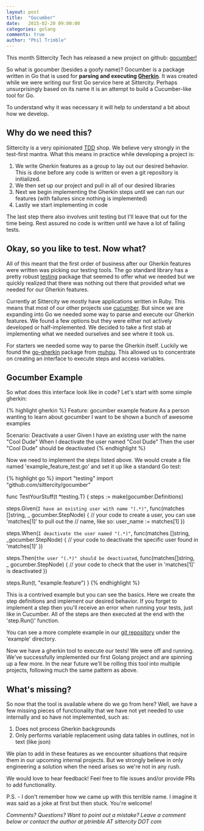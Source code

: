 ```yaml
---
layout: post
title:  "Gocumber"
date:   2015-02-20 09:00:00
categories: golang
comments: true
author: "Phil Trimble"
---
```


This month Sittercity Tech has released a new project on github: [gocumber!](https://github.com/sittercity/gocumber "gocumber")

So what is gocumber (besides a goofy name)? Gocumber is a package written in Go that is used for **parsing and executing [Gherkin](https://cukes.info/gherkin.html)**. It was created while we were writing our first Go service here at Sittercity. Perhaps unsurprisingly based on its name it is an attempt to build a Cucumber-like tool for Go.

To understand why it was necessary it will help to understand a bit about how we develop.

## Why do we need this?
Sittercity is a very opinionated [TDD](http://en.wikipedia.org/wiki/Test-driven_development "Test-Driven Development") shop. We believe very strongly in the test-first mantra. What this means in practice while developing a project is: 

1. We write Gherkin features as a group to lay out our desired behavior. This is done before any code is written or even a git repository is initialized.
1. We then set up our project and pull in all of our desired libraries
1. Next we begin implementing the Gherkin steps until we can run our features (with failures since nothing is implemented)
1. Lastly we start implementing in code

The last step there also involves unit testing but I'll leave that out for the time being. Rest assured no code is written until we have a lot of failing tests.

## Okay, so you like to test. Now what?
All of this meant that the first order of business after our Gherkin features were written was picking our testing tools. The go standard library has a pretty robust [testing](http://golang.org/pkg/testing/) package that seemed to offer what we needed but we quickly realized that there was nothing out there that provided what we needed for our Gherkin features.

Currently at Sittercity we mostly have applications written in Ruby. This means that most of our other projects use [cucumber](https://cukes.info/). But since we are expanding into Go we needed some way to parse and execute our Gherkin features. We found a few options but they were either not actively developed or half-implemented. We decided to take a first stab at implementing what we needed ourselves and see where it took us.

For starters we needed some way to parse the Gherkin itself. Luckily we found the [go-gherkin](https://github.com/muhqu/go-gherkin) package from [muhqu](https://github.com/muhqu). This allowed us to concentrate on creating an interface to execute steps and access variables.

## Gocumber Example
So what does this interface look like in code? Let's start with some simple gherkin:

{% highlight gherkin %}
Feature: gocumber example feature
  As a person wanting to learn about gocumber
  I want to be shown a bunch of awesome examples

  Scenario: Deactivate a user
    Given I have an existing user with the name "Cool Dude"
    When I deactivate the user named "Cool Dude"
    Then the user "Cool Dude" should be deactivated
{% endhighlight %}

Now we need to implement the steps listed above. We would create a file named 'example_feature_test.go' and set it up like a standard Go test:

{% highlight go %}
import "testing"
import "github.com/sittercity/gocumber"

func TestYourStuff(t *testing.T) {
  steps := make(gocumber.Definitions)

  steps.Given(`I have an existing user with name "(.*)"`, func(matches []string, _ gocumber.StepNode) {
    // your code to create a user, you can use 'matches[1]' to pull out the
    // name, like so: user_name := matches[1]
  })

  steps.When(`I deactivate the user named "(.*)"`, func(matches []string, _gocumber.StepNode) {
    // your code to deactivate the specific user found in 'matches[1]'
  })

  steps.Then(`the user "(.*)" should be deactivated`, func(matches[]string, _ gocumber.StepNode) {
    // your code to check that the user in 'matches[1]' is deactivated
  })

  steps.Run(t, "example.feature")
}
{% endhighlight %}

This is a contrived example but you can see the basics. Here we create the step definitions and implement our desired behavior. If you forget to implement a step then you'll receive an error when running your tests, just like in Cucumber. All of the steps are then executed at the end with the 'step.Run()' function.

You can see a more complete example in our [git repository](https://github.com/sittercity/gocumber) under the 'example' directory.

Now we have a gherkin tool to execute our tests! We were off and running. We've successfully implemented our first Golang project and are spinning up a few more. In the near future we'll be rolling this tool into multiple projects, following much the same pattern as above.

## What's missing?
So now that the tool is available where do we go from here? Well, we have a few missing pieces of functionality that we have not yet needed to use internally and so have not implemented, such as:

1. Does not process Gherkin backgrounds
1. Only performs variable replacement using data tables in outlines, not in text (like json)

We plan to add in these features as we encounter situations that require them in our upcoming internal projects. But we strongly believe in only engineering a solution when the need arises so we're not in any rush.

We would love to hear feedback! Feel free to file issues and/or provide PRs to add functionality.

P.S. - I don't remember how we came up with this terrible name. I imagine it was said as a joke at first but then stuck. You're welcome!

*Comments? Questions? Want to point out a mistake? Leave a comment below or contact the author at ptrimble AT sittercity DOT com*
